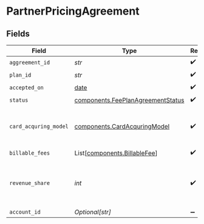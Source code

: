 # PartnerPricingAgreement


## Fields

| Field                                                                                  | Type                                                                                   | Required                                                                               | Description                                                                            | Example                                                                                |
| -------------------------------------------------------------------------------------- | -------------------------------------------------------------------------------------- | -------------------------------------------------------------------------------------- | -------------------------------------------------------------------------------------- | -------------------------------------------------------------------------------------- |
| `aggreement_id`                                                                        | *str*                                                                                  | :heavy_check_mark:                                                                     | N/A                                                                                    |                                                                                        |
| `plan_id`                                                                              | *str*                                                                                  | :heavy_check_mark:                                                                     | N/A                                                                                    |                                                                                        |
| `accepted_on`                                                                          | [date](https://docs.python.org/3/library/datetime.html#date-objects)                   | :heavy_check_mark:                                                                     | N/A                                                                                    |                                                                                        |
| `status`                                                                               | [components.FeePlanAgreementStatus](../../models/components/feeplanagreementstatus.md) | :heavy_check_mark:                                                                     | N/A                                                                                    |                                                                                        |
| `card_acquring_model`                                                                  | [components.CardAcquringModel](../../models/components/cardacquringmodel.md)           | :heavy_check_mark:                                                                     | Specifies the card processing pricing model                                            |                                                                                        |
| `billable_fees`                                                                        | List[[components.BillableFee](../../models/components/billablefee.md)]                 | :heavy_check_mark:                                                                     | N/A                                                                                    |                                                                                        |
| `revenue_share`                                                                        | *int*                                                                                  | :heavy_check_mark:                                                                     | The integer percentage value of the revenue split for partner.                         | 10                                                                                     |
| `account_id`                                                                           | *Optional[str]*                                                                        | :heavy_minus_sign:                                                                     | N/A                                                                                    |                                                                                        |